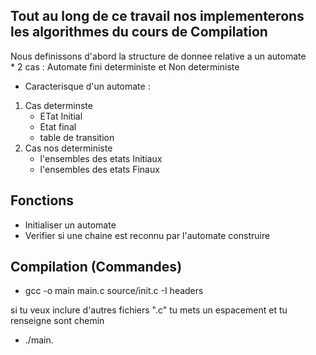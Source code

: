 ## Tout au long de ce travail nos implementerons les algorithmes du cours de Compilation 
Nous definissons d'abord la structure de donnee relative a un automate \
    * 2 cas : Automate fini deterministe et Non deterministe

- Caracterisque d'un automate : 

1. Cas determinste
    * ETat Initial
    * Etat final
    * table de transition 
2. Cas nos deterministe
    * l'ensembles des etats Initiaux
    * l'ensembles des etats Finaux

## Fonctions 

 - Initialiser un automate
 - Verifier si une chaine est reconnu par l'automate construire


 ## Compilation (Commandes)

 - gcc -o main main.c source/init.c -I headers 

 si tu veux inclure d'autres fichiers ".c" tu mets un espacement et tu renseigne sont chemin 

 - ./main.